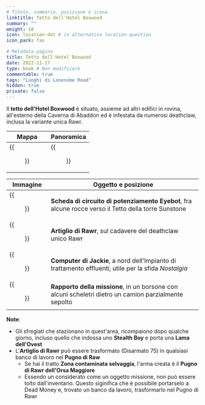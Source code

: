 ```yaml
---
# Titolo, sommario, posizione e icona
linktitle: Tetto dell'Hotel Boxwood
summary: ""
weight: 10
icon: location-dot # in alternativa location-question
icon_pack: fas

# Metadata pagina
title: Tetto dell'Hotel Boxwood
date: 2022-11-17
type: book # Non modificare
commentable: true
tags: "Luoghi di Lonesome Road"
hidden: true
private: false
---
```


<div class="fnv">

Il **tetto dell'Hotel Boxwood** è situato, assieme ad altri edifici in rovina, all'esterno della Caverna di Abaddon ed è infestata da numerosi deathclaw, inclusa la variante unica Rawr.

| Mappa | Panoramica |
| ----- | ---------- |
| {{<figure src="fnv/BHR_loc.webp">}}      |  {{<figure src="fnv/Boxwood_Hotel_roof.webp">}}          | 

| Immagine | Oggetto e posizione |
| -------- | ------------------- |
| {{<figure src="fnv/Eyebot_upgrade_circuit_board1.webp">}}         |   **Scheda di circuito di potenziamento Eyebot**, fra alcune rocce verso il Tetto della torre Sunstone                  |
| {{<figure src="fnv/Rawr.webp">}}         | **Artiglio di Rawr**, sul cadavere del deathclaw unico Rawr                    |
| {{<figure src="fnv/Jackies_terminal_loc.webp">}}         |  **Computer di Jackie**, a nord dell'Impianto di trattamento effluenti, utile per la sfida _Nostalgia_                   | 
| {{<figure src="fnv/LR_Mission_orders.webp">}}         |  **Rapporto della missione**, in un borsone con alcuni scheletri dietro un camion parzialmente sepolto                   |


**Note**:
- Gli sfregiati che stazionano in quest'area, ricompaiono dopo qualche giorno, incluso quello che indossa uno **Stealth Boy** e porta una **Lama dell'Ovest**
- L'**Artiglio di Rawr** può essere trasformato (Disarmato 75) in qualsiasi banco di lavoro nel **Pugno di Raw**
	- Se hai il tratto **Zona contaminata selvaggia**, l'arma creata è il **Pugno di Rawr dell'Orsa Maggiore**
	- Essendo un considerato come un oggetto missione, non può essere tolto dall'inventario. Questo siginifica che è possibile portarselo a Dead Money e, trovato un banco da lavoro, trasformarlo nel Pugno di Rawr

</div>

